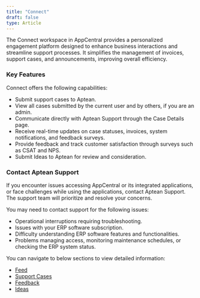```yaml
---
title: "Connect"
draft: false
type: Article
---
```


The Connect workspace in AppCentral provides a personalized engagement platform designed to enhance business interactions and streamline support processes. It simplifies the management of invoices, support cases, and announcements, improving overall efficiency.

### Key Features
Connect offers the following capabilities:

-   Submit support cases to Aptean.
-   View all cases submitted by the current user and by others, if you are an admin.
-   Communicate directly with Aptean Support through the Case Details page.
-   Receive real-time updates on case statuses, invoices, system notifications, and feedback surveys.
-   Provide feedback and track customer satisfaction through surveys such as CSAT and NPS.
-   Submit Ideas to Aptean for review and consideration.

### Contact Aptean Support

If you encounter issues accessing AppCentral or its integrated applications, or face challenges while using the applications, contact Aptean Support. The support team will prioritize and resolve your concerns.

You may need to contact support for the following issues:
-   Operational interruptions requiring troubleshooting.
-   Issues with your ERP software subscription.
-   Difficulty understanding ERP software features and functionalities.
-   Problems managing access, monitoring maintenance schedules, or checking the ERP system status.

You can navigate to below sections to view detailed information:

-   [Feed](feed.md)
-   [Support Cases](support-cases.md)
-   [Feedback](feedback.md)
-   [Ideas](ideas.md)